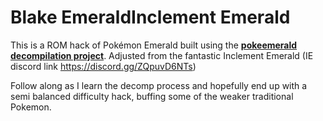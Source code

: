 # Blake EmeraldInclement Emerald

This is a ROM hack of Pokémon Emerald built using the [**pokeemerald decompilation project**](https://github.com/pret/pokeemerald).
Adjusted from the fantastic Inclement Emerald (IE discord link https://discord.gg/ZQpuvD6NTs)

Follow along as I learn the decomp process and hopefully end up with a semi balanced difficulty hack, buffing some of the weaker traditional Pokemon.



